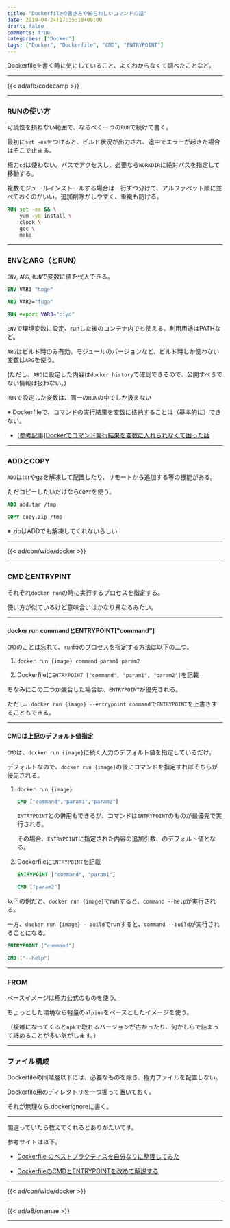 ```yaml
---
title: "Dockerfileの書き方や紛らわしいコマンドの話"
date: 2019-04-24T17:35:18+09:00
draft: false
comments: true
categories: ["Docker"]
tags: ["Docker", "Dockerfile", "CMD", "ENTRYPOINT"]
---
```


Dockerfileを書く時に気にしていること、よくわからなくて調べたことなど。

<!--more-->

---

{{< ad/afb/codecamp >}}

---

### RUNの使い方

可読性を損ねない範囲で、なるべく一つの`RUN`で続けて書く。

最初に`set -ex`をつけると、ビルド状況が出力され、途中でエラーが起きた場合はそこで止まる。

極力`cd`は使わない。パスでアクセスし、必要なら`WORKDIR`に絶対パスを指定して移動する。

複数モジュールインストールする場合は一行ずつ分けて、アルファベット順に並べておくのがいい。追加削除がしやすく、重複も防げる。

```Dockerfile
RUN set -ex && \
    yum -yq install \
    clock \
    gcc \
    make
```

---

### ENVとARG（とRUN）

`ENV`, `ARG`, `RUN`で変数に値を代入できる。

```Dockerfile
ENV VAR1 "hoge"

ARG VAR2="fuga"

RUN export VAR3="piyo"
```

`ENV`で環境変数に設定、runした後のコンテナ内でも使える。利用用途はPATHなど。

`ARG`はビルド時のみ有効。モジュールのバージョンなど、ビルド時しか使わない変数は`ARG`を使う。

(ただし、`ARG`に設定した内容は`docker history`で確認できるので、公開すべきでない情報は扱わない。)

`RUN`で設定した変数は、同一の`RUN`の中でしか扱えない

※ Dockerfileで、コマンドの実行結果を変数に格納することは（基本的に）できない。

 - [[参考記事]Dockerでコマンド実行結果を変数に入れられなくて困った話](https://www.ted027.com/post/docker-var)

---

### ADDとCOPY

`ADD`はtarやgzを解凍して配置したり、リモートから追加する等の機能がある。

ただコピーしたいだけなら`COPY`を使う。

```Dockerfile
ADD add.tar /tmp

COPY copy.zip /tmp
```

※ zipはADDでも解凍してくれないらしい

---

{{< ad/con/wide/docker >}}

---

### CMDとENTRYPINT

それぞれ`docker run`の時に実行するプロセスを指定する。

使い方が似ているけど意味合いはかなり異なるみたい。

---

#### docker run commandとENTRYPOINT["command"]

`CMD`のことは忘れて、`run`時のプロセスを指定する方法は以下の二つ。

1. `docker run {image} command param1 param2`

2. Dockerfileに`ENTRYPOINT ["command", "param1", "param2"]`を記載

ちなみにこの二つが競合した場合は、`ENTRYPOINT`が優先される。

ただし、`docker run {image} --entrypoint command`で`ENTRYPOINT`を上書きすることもできる。

---

#### CMDは上記のデフォルト値指定

`CMD`は、`docker run {image}`に続く入力のデフォルト値を指定しているだけ。

デフォルトなので、`docker run {image}`の後にコマンドを指定すればそちらが優先される。

1. `docker run {image}`

    ```Dockerfile
    CMD ["command","param1","param2"]
    ```

    `ENTRYPOINT`との併用もできるが、コマンドは`ENTRYPOINT`のものが最優先で実行される。

    その場合、`ENTRYPOINT`に指定された内容の追加引数、のデフォルト値となる。

2. Dockerfileに`ENTRYPOINT`を記載

    ```Dockerfile
    ENTRYPOINT ["command", "param1"]

    CMD ["param2"]
    ```

以下の例だと、`docker run {image}`でrunすると、`command --help`が実行される。

一方、`docker run {image} --build`でrunすると、`command --build`が実行されることになる。

```Dockerfile
ENTRYPOINT ["command"]

CMD ["--help"]
```

---

### FROM

ベースイメージは極力公式のものを使う。

ちょっとした環境なら軽量の`alpine`をベースとしたイメージを使う。

（複雑になってくると`apk`で取れるバージョンが古かったり、何かしらで詰まって諦めることが多い気がします。）

---

### ファイル構成

Dockerfileの同階層以下には、必要なものを除き、極力ファイルを配置しない。

Dockerfile用のディレクトリを一つ掘って置いておく。

それが無理なら.dockerignoreに書く。

---

間違っていたら教えてくれるとありがたいです。

参考サイトは以下。

- [Dockerfile のベストプラクティスを自分なりに整理してみた](https://qiita.com/ao_log/items/f615e0e82164ad854792)

- [DockerfileのCMDとENTRYPOINTを改めて解説する](https://qiita.com/uehaj/items/e6dd013e28593c26372d)

---

{{< ad/con/wide/docker >}}

---

{{< ad/a8/onamae >}}

---
